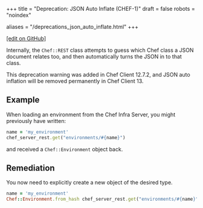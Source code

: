 +++
title = "Deprecation: JSON Auto Inflate (CHEF-1)"
draft = false
robots = "noindex"


aliases = "/deprecations_json_auto_inflate.html"
+++

[\[edit on GitHub\]](https://github.com/chef/chef-web-docs/blob/master/content/deprecations_json_auto_inflate.md)

Internally, the `Chef::REST` class attempts to guess which Chef class a
JSON document relates too, and then automatically turns the JSON in to
that class.

This deprecation warning was added in Chef Client 12.7.2, and JSON auto
inflation will be removed permanently in Chef Client 13.

## Example

When loading an environment from the Chef Infra Server, you might
previously have written:

``` ruby
name = 'my_environment'
chef_server_rest.get("environments/#{name}")
```

and received a `Chef::Environment` object back.

## Remediation

You now need to explicitly create a new object of the desired type.

``` ruby
name = 'my_environment'
Chef::Environment.from_hash chef_server_rest.get("environments/#{name}")
```
